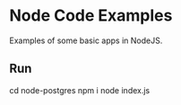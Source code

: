 # Node Code Examples

Examples of some basic apps in NodeJS.

## Run

cd node-postgres
npm i
node index.js
